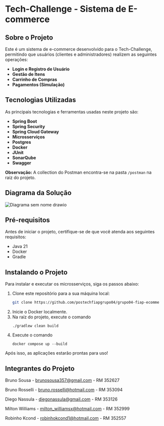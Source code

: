 # Tech-Challenge - Sistema de E-commerce

## Sobre o Projeto
Este é um sistema de e-commerce desenvolvido para o Tech-Challenge, permitindo que usuários (clientes e administradores) realizem as seguintes operações:

- **Login e Registro de Usuário**
- **Gestão de Itens**
- **Carrinho de Compras**
- **Pagamentos (Simulação)**

## Tecnologias Utilizadas
As principais tecnologias e ferramentas usadas neste projeto são:

- **Spring Boot**
- **Spring Security**
- **Spring Cloud Gateway**
- **Microsserviços**
- **Postgres**
- **Docker**
- **JUnit**
- **SonarQube**
- **Swagger**

**Observação:** A collection do Postman encontra-se na pasta `/postman` na raiz do projeto.

## Diagrama da Solução
![Diagrama sem nome drawio](https://github.com/user-attachments/assets/d9b007f0-274e-43c5-9cef-b1286196fb2c)


## Pré-requisitos
Antes de iniciar o projeto, certifique-se de que você atenda aos seguintes requisitos:

- Java 21
- Docker
- Gradle

## Instalando o Projeto
Para instalar e executar os microsserviços, siga os passos abaixo:

1. Clone este repositório para a sua máquina local:
   ```bash
   git clone https://github.com/postechfiapgrupo04/grupo04-fiap-ecommerce.git
2. Inicie o Docker localmente.
3. Na raíz do projeto, execute o comando
   ```
   ./gradlew clean build
4. Execute o comando
   ```
   docker compose up --build
Após isso, as aplicações estarão prontas para uso!

## Integrantes do Projeto
  Bruno Sousa - brunosousa357@gmail.com - RM 352627
  
  Bruno Rosselli - bruno.rosselli@hotmail.com - RM 353094
  
  Diego Nassula - diegonassula@gmail.com - RM 353126
  
  Milton Williams - milton_williamsx@hotmail.com - RM 352999
  
  Robinho Kcond - robinhokcond1@hotmail.com - RM 352557
